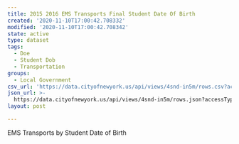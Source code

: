 ```yaml
---
title: 2015 2016 EMS Transports Final Student Date Of Birth
created: '2020-11-10T17:00:42.708332'
modified: '2020-11-10T17:00:42.708342'
state: active
type: dataset
tags:
  - Doe
  - Student Dob
  - Transportation
groups:
  - Local Government
csv_url: 'https://data.cityofnewyork.us/api/views/4snd-in5m/rows.csv?accessType=DOWNLOAD'
json_url: >-
  https://data.cityofnewyork.us/api/views/4snd-in5m/rows.json?accessType=DOWNLOAD
layout: post

---
```

EMS Transports by Student Date of Birth
